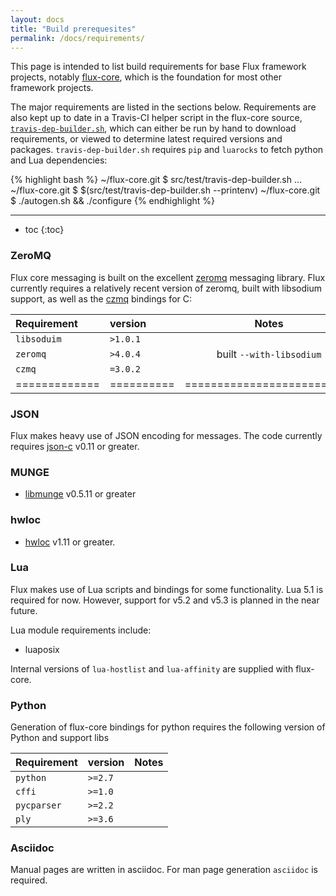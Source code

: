 ```yaml
---
layout: docs
title: "Build prerequesites"
permalink: /docs/requirements/
---
```


This page is intended to list build requirements for
base Flux framework projects, notably [flux-core](https://github.com/flux-framework/flux-core),
which is the foundation for most other framework projects.

The major requirements are listed in the sections below. Requirements are also kept
up to date in a Travis-CI helper script in the flux-core source,
[`travis-dep-builder.sh`](https://github.com/flux-framework/flux-core/blob/master/src/test/travis-dep-builder.sh),
which can either be run by hand to download requirements, or viewed to determine latest required versions
and packages. `travis-dep-builder.sh` requires `pip` and `luarocks` to fetch python and Lua dependencies:

{% highlight bash %}
~/flux-core.git $ src/test/travis-dep-builder.sh
...
~/flux-core.git $ $(src/test/travis-dep-builder.sh --printenv)
~/flux-core.git $ ./autogen.sh && ./configure 
{% endhighlight %}

---

* toc
{:toc}

### ZeroMQ

Flux core messaging is built on the excellent [zeromq](http://zeromq.org/)
messaging library. Flux currently requires a relatively recent version of zeromq,
built with libsodium support, as well as the [czmq](https://github.com/zeromq/czmq)
bindings for C:

| Requirement | version  |   Notes                  |
|:------------|:---------|:------------------------:|
| `libsoduim` | `>1.0.1` |                          |
| `zeromq`    | `>4.0.4` | built `--with-libsodium` |
| `czmq`      | `=3.0.2` |                          |
|=============|==========|==========================|

### JSON

Flux makes heavy use of JSON encoding for messages. The code
currently requires [json-c](https://github.com/json-c/json-c)
v0.11 or greater.

### MUNGE

* [libmunge](https://github/dun/munge) v0.5.11 or greater

### hwloc

 * [hwloc](https://www.open-mpi.org/projects/hwloc/) v1.11 or greater.

### Lua
 
Flux makes use of Lua scripts and bindings for some functionality.
Lua 5.1 is required for now. However, support for v5.2 and v5.3
is planned in the near future.

Lua module requirements include:
 
 * luaposix

Internal versions of `lua-hostlist` and `lua-affinity` are supplied
with flux-core.

### Python

Generation of flux-core bindings for python requires the following
version of Python and support libs

 | Requirement | version  | Notes                    |
 |:------------|:---------|:------------------------:|
 | `python`    | `>=2.7`  |                          |
 | `cffi`      | `>=1.0`  |                          |
 | `pycparser` | `>=2.2`  |                          |
 | `ply`       | `>=3.6`  |                          |

### Asciidoc

Manual pages are written in asciidoc. For man page generation `asciidoc` is required.
